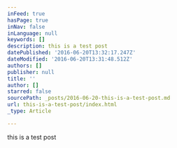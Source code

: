 ```yaml
---
inFeed: true
hasPage: true
inNav: false
inLanguage: null
keywords: []
description: this is a test post
datePublished: '2016-06-20T13:32:17.247Z'
dateModified: '2016-06-20T13:31:48.512Z'
authors: []
publisher: null
title: ''
author: []
starred: false
sourcePath: _posts/2016-06-20-this-is-a-test-post.md
url: this-is-a-test-post/index.html
_type: Article

---
```

this is a test post